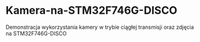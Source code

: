 # Kamera-na-STM32F746G-DISCO
Demonstracja wykorzystania kamery w trybie ciągłej transmisji oraz zdjęcia na  STM32F746G-DISCO

